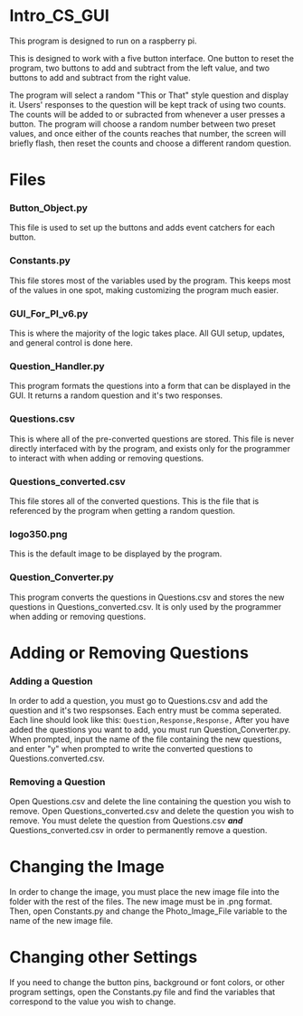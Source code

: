 # Intro_CS_GUI
This program is designed to run on a raspberry pi.

This is designed to work with a five button interface. One button to reset the program, two buttons
to add and subtract from the left value, and two buttons to add and subtract from the right value.

The program will select a random "This or That" style question and display it. Users' responses to the
question will be kept track of using two counts. The counts will be added to or subracted from whenever
a user presses a button. The program will choose a random number between two preset values, and once 
either of the counts reaches that number, the screen will briefly flash, then reset the counts and 
choose a different random question.

# Files
### Button_Object.py
This file is used to set up the buttons and adds event catchers for each button.

### Constants.py
This file stores most of the variables used by the program. This keeps most of the values in one spot, making 
customizing the program much easier.

### GUI_For_PI_v6.py
This is where the majority of the logic takes place. All GUI setup, updates, and general control is done here.

### Question_Handler.py
This program formats the questions into a form that can be displayed in the GUI. It returns a random question
and it's two responses.

### Questions.csv
This is where all of the pre-converted questions are stored. This file is never directly interfaced with by the
program, and exists only for the programmer to interact with when adding or removing questions.

### Questions_converted.csv
This file stores all of the converted questions. This is the file that is referenced by the program when getting
a random question.

### logo350.png
This is the default image to be displayed by the program.

### Question_Converter.py
This program converts the questions in Questions.csv and stores the new questions in Questions_converted.csv. It
is only used by the programmer when adding or removing questions.

# Adding or Removing Questions

### Adding a Question
In order to add a question, you must go to Questions.csv and add the question and it's two respsonses. Each entry
must be comma seperated. Each line should look like this:
`Question,Response,Response,`
After you have added the questions you want to add, you must run Question_Converter.py. When prompted, input the
name of the file containing the new questions, and enter "y" when prompted to write the converted questions to 
Questions.converted.csv.

### Removing a Question
Open Questions.csv and delete the line containing the question you wish to remove. Open Questions_converted.csv and
delete the question you wish to remove. You must delete the question from Questions.csv **_and_** Questions_converted.csv
in order to permanently remove a question.

# Changing the Image
In order to change the image, you must place the new image file into the folder with the rest of the files. The new
image must be in .png format. Then, open Constants.py and change the Photo_Image_File variable to the name of the new image
file.

# Changing other Settings
If you need to change the button pins, background or font colors, or other program settings, open the Constants.py file and
find the variables that correspond to the value you wish to change.
